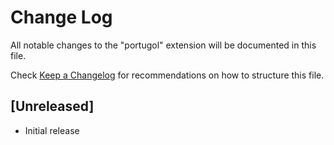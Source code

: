 # Change Log

All notable changes to the "portugol" extension will be documented in this file.

Check [Keep a Changelog](http://keepachangelog.com/) for recommendations on how to structure this file.

## [Unreleased]

- Initial release